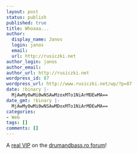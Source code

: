 ```yaml
---
layout: post
status: publish
published: true
title: Whoaaa...
author:
  display_name: Janos
  login: janos
  email: 
  url: http://rusiczki.net
author_login: janos
author_email: 
author_url: http://rusiczki.net
wordpress_id: 87
wordpress_url: http://www.rusiczki.net/wp/?p=87
date: !binary |-
  MjAwMy0wMi0wNSAwMzoxMTo1NiArMDEwMA==
date_gmt: !binary |-
  MjAwMy0wMi0wNSAwMDoxMTo1NiArMDEwMA==
categories:
- Web
tags: []
comments: []
---
```

<p>A <a href="http://www.drumandbass.ro/dnb/forum/profile.php?mode=viewprofile&u=111" title="It's Vali... :-)">real VIP</a> on the <a href="http://www.drumandbass.ro/dnb/forum/index.php">drumandbass.ro forum</a>!</p>
